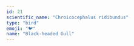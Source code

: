 ```yaml
---
id: 21
scientific_name: "Chroicocephalus ridibundus"
type: "bird"
emoji: "🐦"
name: "Black-headed Gull"
---
```


